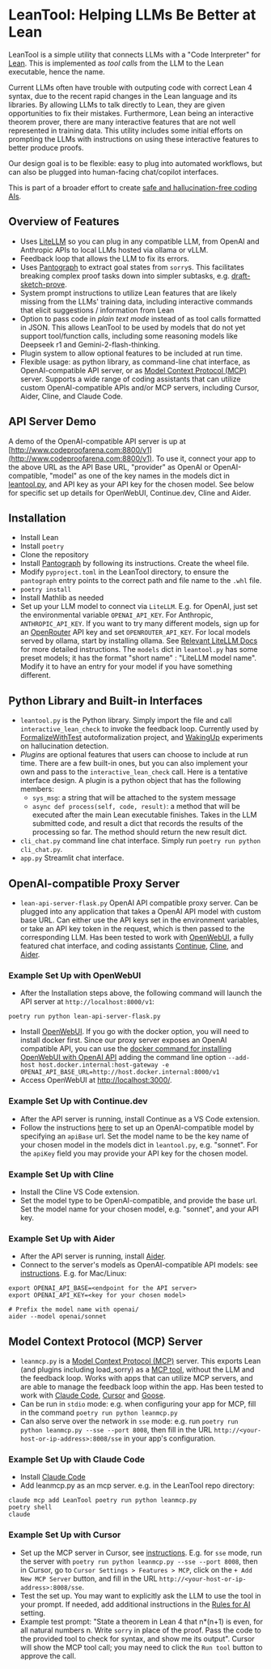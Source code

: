 # LeanTool: Helping LLMs Be Better at Lean

LeanTool is a simple utility that connects LLMs with a "Code Interpreter" for [Lean](https://lean-lang.org/). This is implemented as *tool calls* from the LLM to the Lean executable, hence the name.

Current LLMs often have trouble with outputing code with correct Lean 4 syntax, due to the recent rapid changes in the Lean language and its libraries. By allowing LLMs to talk directly to Lean, 
they are given opportunities to fix their mistakes.
Furthermore, Lean being an interactive theorem prover,
there are many interactive features that are not well represented in training data. 
This utility includes some initial efforts on prompting the LLMs with instructions on using these interactive features to better produce proofs.

Our design goal is to be flexible: easy to plug into automated workflows, but can also be plugged into human-facing chat/copilot interfaces.

This is part of a broader effort to create [safe and hallucination-free coding AIs](https://gasstationmanager.github.io/ai/2024/11/04/a-proposal.html). 


## Overview of Features

- Uses [LiteLLM](https://github.com/BerriAI/litellm) so you can plug in any compatible LLM, from OpenAI and Anthropic APIs to local LLMs hosted via ollama or vLLM.
- Feedback loop that allows the LLM to fix its errors.
- Uses [Pantograph](https://github.com/lenianiva/PyPantograph/) to extract goal states from `sorry`s. This facilitates breaking complex proof tasks down into simpler subtasks, e.g. [draft-sketch-prove](https://arxiv.org/abs/2210.12283).
- System prompt instructions to utilize Lean features that are likely missing from the LLMs' training data, including interactive commands that elicit suggestions / information from Lean
- Option to pass code in *plain text mode* instead of as tool calls formatted in JSON. This allows LeanTool
to be used by models that do not yet support tool/function calls, including
some reasoning models like Deepseek r1 and Gemini-2-flash-thinking.
- Plugin system to allow optional features to be included at run time.
- Flexible usage: as python library, as command-line chat interface, as OpenAI-compatible API server, or as [Model Context Protocol (MCP)](https://modelcontextprotocol.io/) server. Supports a wide range of coding assistants that can utilize custom OpenAI-compatible APIs and/or MCP servers, including Cursor, Aider, Cline, and Claude Code.

## API Server Demo

A demo of the OpenAI-compatible API server is up at [http://www.codeproofarena.com:8800/v1](http://www.codeproofarena.com:8800/v1).
To use it, connect your app to the above URL as the API Base URL, "provider" as OpenAI or OpenAI-compatible,
"model" as one of the key names in the models dict in [leantool.py](https://github.com/GasStationManager/LeanTool/blob/main/leantool.py),
and API key as your API key for the chosen model. See below for specific set up details for OpenWebUI, Continue.dev, Cline and Aider.

## Installation

- Install Lean
- Install `poetry`
- Clone the repository
- Install [Pantograph](https://github.com/lenianiva/PyPantograph/) by following its instructions. Create the wheel file. 
- Modify `pyproject.toml` in the LeanTool directory, to ensure the `pantograph` entry points to the correct path and file name to the `.whl` file.
- `poetry install`
- Install Mathlib as needed
- Set up your LLM model to connect via `LiteLLM`. E.g. for OpenAI, just set the environmental variable `OPENAI_API_KEY`. 
  For Anthropic, `ANTHROPIC_API_KEY`. If you want to try many different models, sign  up for an [OpenRouter](https://openrouter.ai/)
  API key and set `OPENROUTER_API_KEY`. For local models served by ollama, start by installing ollama. 
  See [Relevant LiteLLM Docs](https://docs.litellm.ai/docs/providers) for more detailed instructions. 
  The `models` dict in `leantool.py` has some preset models; it has the format "short name" : "LiteLLM model name". Modify it to have an entry for your model 
  if you have something different.

## Python Library and Built-in Interfaces

- `leantool.py` is the Python library. Simply import the file and call `interactive_lean_check` to invoke the feedback loop.
Currently used by [FormalizeWithTest](https://github.com/GasStationManager/FormalizeWithTest) autoformalization project,
and [WakingUp](https://github.com/GasStationManager/WakingUp) experiments on hallucination  detection.
- *Plugins* are optional features that users can choose to include at run time. There are a few built-in ones, but you can also implement your own and pass to the `interactive_lean_check` call. Here is a tentative interface design. A plugin is a python object that has the following members:
  - `sys_msg`: a string that will be attached to the system message
  - `async def process(self, code, result)`: a method that will be executed after the main Lean executable finishes. Takes in the LLM submitted code, and result a dict that records the results of the processing so far. The method should return the new result dict. 
- `cli_chat.py` command line chat interface. Simply run `poetry run python cli_chat.py`.
- `app.py` Streamlit chat interface.

## OpenAI-compatible Proxy Server
- `lean-api-server-flask.py` OpenAI API compatible proxy server. Can be plugged into any application that takes a OpenAI API model with custom base URL.
Can either use the API keys set in the environment variables, or take an API key token in the request,
which is then passed to the corresponding LLM.
Has been tested to work with [OpenWebUI](https://openwebui.com/), a fully featured chat interface, 
and coding assistants [Continue](https://www.continue.dev/), [Cline](https://cline.bot/), and [Aider](https://aider.chat/).


### Example Set Up with OpenWebUI

- After the Installation steps above, the following command will launch the API server at `http://localhost:8000/v1`:
```
poetry run python lean-api-server-flask.py
```

- Install [OpenWebUI](https://openwebui.com/). If you go with the docker option, you will need to install docker first.
  Since our proxy server exposes an OpenAI compatible API, you can use 
the [docker command for installing OpenWebUI with OpenAI API](https://github.com/open-webui/open-webui?tab=readme-ov-file#installation-for-openai-api-usage-only)
adding the command line option `--add-host host.docker.internal:host-gateway -e OPENAI_API_BASE_URL=http://host.docker.internal:8000/v1`
- Access OpenWebUI at [http://localhost:3000/](http://localhost:3000/).

### Example Set Up with Continue.dev

- After the API server is running, install Continue as a VS Code extension.  
- Follow the instructions [here](https://docs.continue.dev/customize/model-providers/openai)
to set up an OpenAI-compatible model by specifying an `apiBase` url.
Set the model name to be the key name of your chosen model in the models dict in `leantool.py`, e.g. "sonnet".
For the `apiKey` field you may provide your API key for the chosen model.

### Example Set Up with Cline

- Install the Cline VS Code extension.
- Set the model type to be OpenAI-compatible, and provide the base url.
Set the model name for your chosen model, e.g. "sonnet", and your API key.

### Example Set Up with Aider

- After the API server is running, install [Aider](https://aider.chat/).
- Connect to the server's models as OpenAI-compatible API models: see [instructions](https://aider.chat/docs/llms/openai-compat.html).
  E.g. for Mac/Linux:
```
export OPENAI_API_BASE=<endpoint for the API server>
export OPENAI_API_KEY=<key for your chosen model>

# Prefix the model name with openai/
aider --model openai/sonnet
```

## Model Context Protocol (MCP) Server
- `leanmcp.py` is a [Model Context Protocol (MCP)](https://modelcontextprotocol.io/) server. This exports Lean (and plugins including load_sorry) as a [MCP tool](https://modelcontextprotocol.io/docs/concepts/tools), without the LLM and the feedback loop. Works with apps that can utilize MCP servers, and are able to manage the feedback loop within the app.
  Has been tested to work with [Claude Code](https://docs.anthropic.com/en/docs/agents-and-tools/claude-code/overview), [Cursor](https://www.cursor.com/) and [Goose](https://github.com/block/goose).
- Can be run in `stdio` mode: e.g. when configuring your app for MCP, fill in the command `poetry run python leanmcp.py`
- Can also serve over the network in `sse` mode: e.g. run `poetry run python leanmcp.py --sse --port 8008`,
  then fill in the URL `http://<your-host-or-ip-address>:8008/sse` in your app's configuration.
  
### Example Set Up with Claude Code

- Install [Claude Code](https://docs.anthropic.com/en/docs/agents-and-tools/claude-code/overview)
- Add leanmcp.py as an mcp server. e.g. in the LeanTool repo directory:
```
claude mcp add LeanTool poetry run python leanmcp.py
poetry shell
claude  
```

### Example Set Up with Cursor
- Set up the MCP server in Cursor, see [instructions](https://docs.cursor.com/context/model-context-protocol). E.g. for `sse` mode,  run the server with `poetry run python leanmcp.py --sse --port 8008`,
  then in Cursor, go to `Cursor Settings > Features > MCP`, click on the `+ Add New MCP Server` button, and fill in the URL `http://<your-host-or-ip-address>:8008/sse`.
- Test the set up. You may want to explicitly ask the LLM to use the tool in your prompt. If needed, add additional instructions in the [Rules for AI](https://docs.cursor.com/context/rules-for-ai) setting.
- Example test prompt: "State a theorem in Lean 4 that n*(n+1) is even, for all natural numbers n. Write `sorry` in place of the proof. Pass the code to the provided tool to check for syntax, and show me its output". Cursor will show the MCP tool call; you may need to click the `Run tool` button to approve the call.
